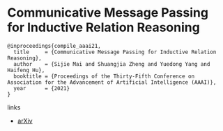 # Communicative Message Passing for Inductive Relation Reasoning

```
@inproceedings{compile_aaai21,
  title     = {Communicative Message Passing for Inductive Relation Reasoning},
  author    = {Sijie Mai and Shuangjia Zheng and Yuedong Yang and Haifeng Hu},
  booktitle = {Proceedings of the Thirty-Fifth Conference on Association for the Advancement of Artificial Intelligence (AAAI)},
  year      = {2021}
}
```

links
- [arXiv](https://arxiv.org/abs/2012.08911)
